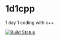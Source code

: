 # 1d1cpp
1 day 1 coding with c++

[![Build Status](https://travis-ci.org/zrma/1d1cpp.svg?branch=master)](https://travis-ci.org/zrma/1d1cpp)
